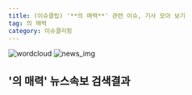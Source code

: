 ```yaml
---
title: (이슈클립) '**의 매력**' 관련 이슈, 기사 모아 보기
tag: 의 매력
category: 이슈클리핑
---
```

![wordcloud](https://s3.ap-northeast-2.amazonaws.com/lyrics101-wordcloud/2018-09-30-1538250905.png)
![news_img](https://user-images.githubusercontent.com/42597476/44507050-1206f400-a6e4-11e8-8d98-7ffbfebb353f.png)
## **'**의 매력**'** 뉴스속보 검색결과

